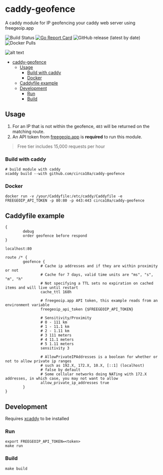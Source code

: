 # caddy-geofence

A caddy module for IP geofencing your caddy web server using freegeoip.app

![Build Status](https://github.com/circa10a/caddy-geofence/workflows/deploy/badge.svg)
[![Go Report Card](https://goreportcard.com/badge/github.com/circa10a/caddy-geofence)](https://goreportcard.com/report/github.com/circa10a/caddy-geofence)
![GitHub release (latest by date)](https://img.shields.io/github/v/release/circa10a/caddy-geofence?style=plastic)
![Docker Pulls](https://img.shields.io/docker/pulls/circa10a/caddy-geofence?style=plastic)

![alt text](https://user-images.githubusercontent.com/1128849/36338535-05fb646a-136f-11e8-987b-e6901e717d5a.png)

- [caddy-geofence](#caddy-geofence)
  - [Usage](#usage)
    - [Build with caddy](#build-with-caddy)
    - [Docker](#docker)
  - [Caddyfile example](#caddyfile-example)
  - [Development](#development)
    - [Run](#run)
    - [Build](#build)

## Usage

1. For an IP that is not within the geofence, `403` will be returned on the matching route.
2. An API token from [freegeoip.app](https://freegeoip.app/) is **required** to run this module.

> Free tier includes 15,000 requests per hour

### Build with caddy

```shell
# build module with caddy
xcaddy build --with github.com/circa10a/caddy-geofence
```

### Docker

```shell
docker run -v /your/Caddyfile:/etc/caddy/Caddyfile -e FREEGEOIP_API_TOKEN -p 80:80 -p 443:443 circa10a/caddy-geofence
```

## Caddyfile example

```
{
        debug
        order geofence before respond
}

localhost:80

route /* {
        geofence {
                # Cache ip addresses and if they are within proximity or not
                # Cache for 7 days, valid time units are "ms", "s", "m", "h"
                # Not specifying a TTL sets no expiration on cached items and will live until restart
                cache_ttl 168h

                # freegeoip.app API token, this example reads from an environment variable
                freegeoip_api_token {$FREEGEOIP_API_TOKEN}

                # Sensitivity/Proximity
                # 0 - 111 km
                # 1 - 11.1 km
                # 2 - 1.11 km
                # 3 111 meters
                # 4 11.1 meters
                # 5 1.11 meters
                sensitivity 3

                # AllowPrivateIPAddresses is a boolean for whether or not to allow private ip ranges
                # such as 192.X, 172.X, 10.X, [::1] (localhost)
                # false by default
                # Some cellular networks doing NATing with 172.X addresses, in which case, you may not want to allow
                allow_private_ip_addresses true
        }
}
```

## Development

Requires [xcaddy](https://caddyserver.com/docs/build#xcaddy) to be installed

### Run

```shell
export FREEGEOIP_API_TOKEN=<token>
make run
```

### Build

```shell
make build
```

